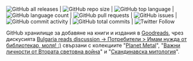 ![GitHub all releases](https://img.shields.io/github/downloads/svetlyobg/Goodreads/total?logo=GitHub&style=flat-square) | ![GitHub repo size](https://img.shields.io/github/repo-size/svetlyobg/Goodreads) | ![GitHub top language](https://img.shields.io/github/languages/top/svetlyobg/Goodreads) | ![GitHub language count](https://img.shields.io/github/languages/count/svetlyobg/Goodreads) | ![GitHub pull requests](https://img.shields.io/github/issues-pr/svetlyobg/Goodreads) | ![GitHub issues](https://img.shields.io/github/issues/svetlyobg/Goodreads) | ![GitHub commit activity](https://img.shields.io/github/commit-activity/m/svetlyobg/Goodreads) | ![GitHub total commits](https://img.shields.io/github/commit-activity/t/svetlyobg/Goodreads) | ![Twitter Follow](https://img.shields.io/twitter/follow/svkosev?style=social)


GitHub хранилище за добавяне на книги и издания в [Goodreads](https://www.goodreads.com/user/show/60789039-svetlozar-kosev), чрез дискусията [Bulgaria reads discussion -> Потребители > Имам нужда от библиотекар, моля! :)](https://www.goodreads.com/topic/show/898703) свързани с колекциите "[Planet Metal](https://www.goodreads.com/series/380276-planet-metal)", "[Важни личности от Втората световна война](https://www.goodreads.com/series/409925)" и "[Скандинавска митология](https://www.goodreads.com/series/418571)".